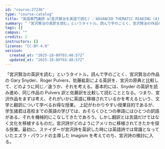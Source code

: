 ```yaml
---
id: "course:27236"
type: "course-catalog"
title: "英語専門講読 a(宮沢賢治を英語で読む) ／ADVANCED THEMATIC READING (A)"
summary: "「宮沢賢治の英訳を読む」というタイトル。読んで字のごとく、宮沢賢治の作品の Gary Snyder、Roger Pulvers、佐藤紘彰による英訳を、宮沢の原典と比較して、どのように同じ／違うか、それを考える。基本的には、Snyder の英…"
tags: []
campus: ""
credits: 2
instructors: []
license: "CC-BY-4.0"
version:
  created_at: "2025-10-09T03:48:57Z"
  updated_at: "2025-10-09T03:48:57Z"
---
```

「宮沢賢治の英訳を読む」というタイトル。読んで字のごとく、宮沢賢治の作品の Gary Snyder、Roger Pulvers、佐藤紘彰による英訳を、宮沢の原典と比較して、どのように同じ／違うか、それを考える。基本的には、Snyder の英訳を読み進め、同じ作品の Pulvers 訳と佐藤訳を比較して読むこととなる。つまり、宮沢作品をまずは考え、それがいかに英語に移植されているかを考えるという、文学と翻訳について学べるお得な授業。 上記がわかりやすい授業目的であるが、学生諸君は高校までの英語の学びでは、おそらくひとつの単語にはひとつの訳語がある、それを機械的にこなしてきたであろう。しかし翻訳とは言語だけではなく文化を移植するものだ。宮沢詩がどのようにアメリカに移植されてきたかを探る授業。最初に、スナイダーが宮沢詩を英訳した時には英語詩では常識となっていたエズラ・パウンドの主導した Imagism を考えてのち、宮沢詩の検討に入る。
